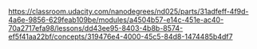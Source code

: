 https://classroom.udacity.com/nanodegrees/nd025/parts/31adfeff-4f9d-4a6e-9856-629feab109be/modules/a4504b57-e14c-451e-ac40-70a2717efa98/lessons/dd43ee95-8403-4b8b-8574-ef5f41aa22bf/concepts/319476e4-4000-45c5-84d8-1474485b4df7